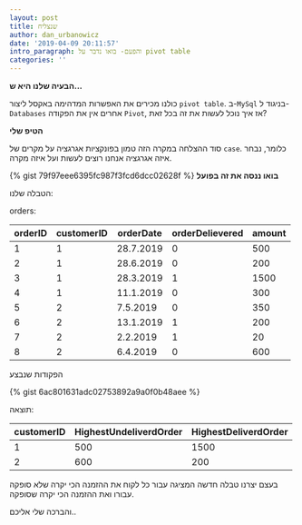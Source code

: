 ```yaml
---
layout: post
title: שנצליח
author: dan_urbanowicz
date: '2019-04-09 20:11:57'
intro_paragraph: והפעם- בואו נדבר על pivot table
categories: ''
---
```

**הבעיה שלנו היא ש...**

כולנו מכירים את האפשרות המדהימה באקסל ליצור `pivot table`. ב-`MySql` בניגוד ל-`Databases` אחרים אין את הפקודה `Pivot`, אז איך נוכל לעשות את זה בכל זאת? 

**הטיפ שלי**

סוד ההצלחה במקרה הזה טמון בפונקציות אגרגציה על מקרים של `case`. כלומר, נבחר איזה אגרגציה אנחנו רוצים לעשות ועל איזה מקרה.

{% gist 79f97eee6395fc987f3fcd6dcc02628f %}
**בואו ננסה את זה בפועל**

הטבלה שלנו: 

orders:

| orderID | customerID | orderDate | orderDelievered | amount |
|---------|------------|-----------|-----------------|--------|
| 1       | 1          | 28.7.2019 | 0               | 500    |
| 2       | 1          | 28.6.2019 | 0               | 200    |
| 3       | 1          | 28.3.2019 | 1               | 1500   |
| 4       | 1          | 11.1.2019 | 0               | 300    |
| 5       | 2          | 7.5.2019  | 0               | 350    |
| 6       | 2          | 13.1.2019 | 1               | 200    |
| 7       | 2          | 2.2.2019  | 1               | 20     |
| 8       | 2          | 6.4.2019  | 0               | 600    |


הפקודות שנבצע

{% gist 6ac801631adc02753892a9a0f0b48aee %}

תוצאה:

| customerID | HighestUndeliverdOrder | HighestDeliverdOrder |
|------------|------------------------|----------------------|
| 1          | 500                    | 1500                 |
| 2          | 600                    | 200                  |


בעצם יצרנו טבלה חדשה המציגה עבור כל לקוח את ההזמנה הכי יקרה שלא סופקה עבורו ואת ההזמנה הכי יקרה שסופקה.


והברכה שלי אליכם..

